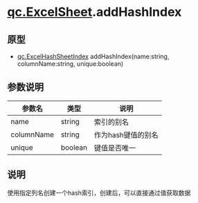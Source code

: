 # 
# [qc.ExcelSheet](ExcelSheet.md).addHashIndex

## 原型
* [qc.ExcelHashSheetIndex](ExcelHashSheetIndex.md) addHashIndex(name:string, columnName:string, unique:boolean)

## 参数说明
| 参数名 | 类型 | 说明 |
| ------------- | ------------- | -------------|
| name | string | 索引的别名 |
| columnName | string | 作为hash键值的别名 |
| unique | boolean | 键值是否唯一 |

## 说明
使用指定列名创建一个hash索引，创建后，可以直接通过值获取数据
